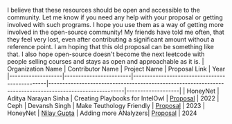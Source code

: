 
I believe that these resources should be open and accessible to the community. Let me know if you need any help with your proposal or getting involved with such programs. I hope you use them as a way of getting more involved in the open-source community! 
My friends have told me often, that they feel very lost, even after contributing a significant amount without a reference point. I am hoping that this old proposal can be something like that. 
I also hope open-source doesn't become the next leetcode with people selling courses and stays as open and approachable as it is.
| Organization Name | Contributor Name       | Project Name                                  | Proposal Link                                                                                           | Year
|-------------------|------------------------|-----------------------------------------------|---------------------------------------------------------------------------------------------------------|-------------------|
| HoneyNet       | Aditya Narayan Sinha  | Creating Playbooks for IntelOwl               | [Proposal](https://github.com/0x0elliot/GSoCProposal/blob/master/Creating-Playbooks-for-IntelOwl.pdf) | 2022
| Ceph           | Devansh Singh         | Make Teuthology Friendly                      | [Proposal](https://github.com/0x0elliot/GSoCProposal/blob/master/Making%20Teuthology%20Friendly.pdf) | 2023
| HoneyNet | [Nilay Gupta](https://github.com/g4ze/) | Adding more ANalyzers| [Proposal](https://github.com/g4ze/GSoCProposal/blob/master/_New%20Analyzers%20for%20IntelOwl__.pdf) | 2024
